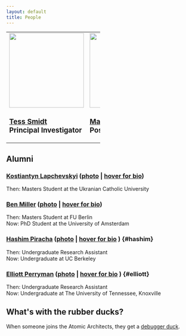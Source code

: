 ```yaml
---
layout: default
title: People
---
```


<table style="width:50%">
<tr>
  <td width="150">
  <img src="https://atomicarchitects.github.io/assets/img/Tess_Smidt.jpeg" width="200"/>
  <br>
  <h3><a href="https://blondegeek.github.io/" title="Tess is a physicist obsessed with the geometry of atomic systems. She will use any and all tools to understand it -- from first-principle calculations and neural networks to D&D dice and parameteric computer models. Tess is an Assistant Professor in EECS at MIT and heads the Atomic Architects.">Tess Smidt</a><br> Principal Investigator</h3>
  </td>
 <td width="150">
  <img src="https://atomicarchitects.github.io/assets/img/Mario_Geiger.jpeg" width="200"/>
  <br>
  <h3><a href="https://mariogeiger.ch/" title="Mario works on neural networks. When not at Berkeley Lab, he lives in Switzerland. His favorite ice cream flavor is pistachio. Mario is the BDFL of e3nn, a framework for neural networks with Euclidean symmetry.">Mario Geiger</a><br>Postdoctoral Scholar</h3>
  </td>
 <td width="150">
  <img src="https://atomicarchitects.github.io/assets/img/Yi-Lun_Liao.jpg" width="200"/>
  <br>
  <h3><a href="" title="">Yi-Lun Liao</a><br>PhD Student</h3>
  </td>
</tr>
</table>

## Alumni

### <a href="https://www.linkedin.com/in/klsky/">Kostiantyn Lapchevskyi</a> (<a href="https://atomicarchitects.github.io/assets/img/koctya_with_duck_small.jpg">photo</a> | <a href=" " title="Applied physicist turned ML engineer pursuing a dream to build ‘The Blue Police Box’ one day.">hover for bio</a>)
Then: Masters Student at the Ukranian Catholic University

### <a href="http://mathben.com/">Ben Miller</a> (<a href="https://atomicarchitects.github.io/assets/img/ben_with_duck_small.jpg">photo</a> | <a href=" " title="Ben relied on physical intuition to get through his undergrad and enjoys learning how to make that physical intuition mathematically precise. He is studying the intersection of statistics, physics, and chemistry at the Freie Universität in Berlin. Specifically, he spends his time creating neural network models which learn using geometry. These days, Ben lies awake thinking about the broad landscape of neural network applications and how they manage to learn at all.">hover for bio</a>)
Then: Masters Student at FU Berlin
<br>
Now: PhD Student at the University of Amsterdam

### <a href="https://www.linkedin.com/in/hashim-piracha-65118116b/">Hashim Piracha</a> (<a href="https://atomicarchitects.github.io/assets/img/hashim_with_duck_small.jpg">photo</a> | <a href=" " title="Joining the team as an undergraduate from UC Berkeley, Hashim can often be spotted calculating tensor products of spherical harmonic signals, clustering atomic datasets, and jamming to Pakistani music. Whilst sipping cups of chai, he applies dimensionality reduction techniques such as t-SNE and PCA to visualize high dimensional data. Note: It is said that the more chai he drinks, the more efficient he becomes."> hover for bio</a> ) {#hashim} 
Then: Undergraduate Research Assistant 
<br>
Now: Undergraduate at UC Berkeley

### <a href="https://elliottperryman.vivaldi.net">Elliott Perryman</a> (<a href="https://atomicarchitects.github.io/assets/img/elliott_with_duck_small.jpg">photo</a> | <a href=" " title="Elliott is an undergraduate student studying computer science and physics and working at LBL through the SULI program. Elliott is from the Mule Capital of the world and enjoys running with friends, reading by the fireplace, and a maximally efficient line of Python."> hover for bio</a> ) {#elliott}
Then: Undergraduate Research Assistant
<br>
Now: Undergraduate at The University of Tennessee, Knoxville

## What's with the rubber ducks?
When someone joins the Atomic Architects, they get a <a href="https://en.wikipedia.org/wiki/Rubber_duck_debugging">debugger duck</a>.
